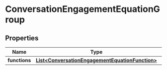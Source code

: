 
# ConversationEngagementEquationGroup

## Properties
Name | Type | Description | Notes
------------ | ------------- | ------------- | -------------
**functions** | [**List&lt;ConversationEngagementEquationFunction&gt;**](ConversationEngagementEquationFunction.md) |  |  [optional]



